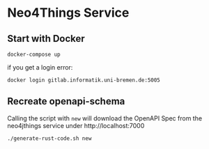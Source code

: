# Neo4Things Service

## Start with Docker

```shell
docker-compose up
```

if you get a login error:

```shell
docker login gitlab.informatik.uni-bremen.de:5005
```

## Recreate openapi-schema

Calling the script with `new` will download the OpenAPI Spec from the neo4jthings service under  http://localhost:7000

```shell
./generate-rust-code.sh new
```
